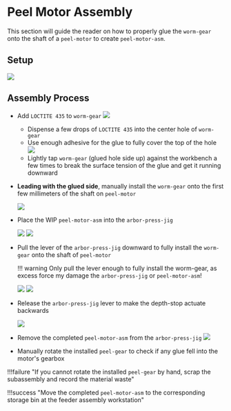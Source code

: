 # Peel Motor Assembly

This section will guide the reader on how to properly glue the `worm-gear` onto the shaft of a `peel-motor` to create `peel-motor-asm`.

## Setup
![](img/img1.JPG)

## Assembly Process
* Add `LOCTITE 435` to `worm-gear`
		![](img/img2.JPG)
	* Dispense a few drops of `LOCTITE 435` into the center hole of `worm-gear`
	* Use enough adhesive for the glue to fully cover the top of the hole		![](img/img4.JPG)
	* Lightly tap `worm-gear` (glued hole side up) against the workbench a few times to break the surface tension of the glue and get it running downward
* **Leading with the glued side**, manually install the `worm-gear` onto the first few millimeters of the shaft on `peel-motor`

	![](img/img5.JPG)

* Place the WIP `peel-motor-asm` into the `arbor-press-jig`

	![](img/img7.JPG)
	![](img/img8.JPG)

* Pull the lever of the `arbor-press-jig` downward to fully install the `worm-gear` onto the shaft of `peel-motor`

	!!! warning
		Only pull the lever enough to fully install the worm-gear, as excess force my damage the `arbor-press-jig` or `peel-motor-asm`!

	![](img/img10.JPG)
	![](img/img11.JPG)	
		
* Release the `arbor-press-jig` lever to make the depth-stop actuate backwards

	![](img/img12.JPG)

*  Remove the completed `peel-motor-asm` from the `arbor-press-jig`
	![](img/img13.JPG)

* Manually rotate the installed `peel-gear` to check if any glue fell into the motor's gearbox

!!!failure "If you cannot rotate the installed `peel-gear` by hand, scrap the subassembly and record the material waste"
	
!!!success "Move the completed `peel-motor-asm` to the corresponding storage bin at the feeder assembly workstation"
